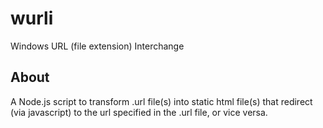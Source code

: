 # wurli

Windows URL (file extension) Interchange

## About

A Node.js script to transform .url file(s) into static html file(s) that redirect (via javascript) to the url specified in the .url file, or vice versa.